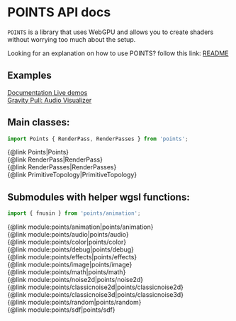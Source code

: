 # POINTS API docs

`POINTS` is a library that uses WebGPU and allows you to create shaders without worrying too much about the setup.

Looking for an explanation on how to use POINTS? follow this link:
[README](https://github.com/Absulit/points)

## Examples
[Documentation Live demos](https://absulit.github.io/points/examples/)<br>
[Gravity Pull: Audio Visualizer](https://absulit.github.io/Gravity-Pull/)

## Main classes:<br>
```js
import Points { RenderPass, RenderPasses } from 'points';
```

{@link Points|Points}<br>
{@link RenderPass|RenderPass}<br>
{@link RenderPasses|RenderPasses}<br>
{@link PrimitiveTopology|PrimitiveTopology}<br>

## Submodules with helper wgsl functions:

```js
import { fnusin } from 'points/animation';
```

{@link module:points/animation|points/animation}<br>
{@link module:points/audio|points/audio}<br>
{@link module:points/color|points/color}<br>
{@link module:points/debug|points/debug}<br>
{@link module:points/effects|points/effects}<br>
{@link module:points/image|points/image}<br>
{@link module:points/math|points/math}<br>
{@link module:points/noise2d|points/noise2d}<br>
{@link module:points/classicnoise2d|points/classicnoise2d}<br>
{@link module:points/classicnoise3d|points/classicnoise3d}<br>
{@link module:points/random|points/random}<br>
{@link module:points/sdf|points/sdf}<br>
